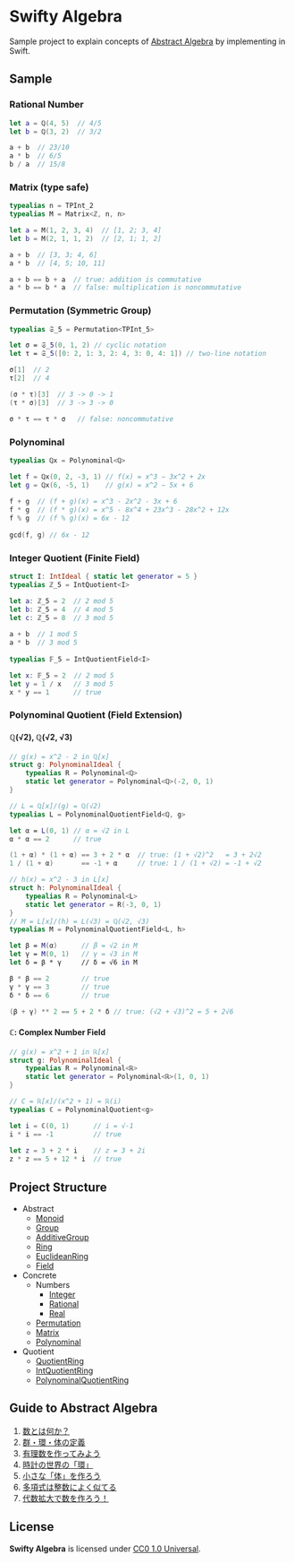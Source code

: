 # Swifty Algebra

Sample project to explain concepts of [Abstract Algebra](https://en.wikipedia.org/wiki/Abstract_algebra) by implementing in Swift.

## Sample

### Rational Number

```swift
let a = ℚ(4, 5)  // 4/5
let b = ℚ(3, 2)  // 3/2

a + b  // 23/10
a * b  // 6/5
b / a  // 15/8
```

### Matrix (type safe)

```swift
typealias n = TPInt_2
typealias M = Matrix<ℤ, n, n>

let a = M(1, 2, 3, 4)  // [1, 2; 3, 4]
let b = M(2, 1, 1, 2)  // [2, 1; 1, 2]

a + b  // [3, 3; 4, 6]
a * b  // [4, 5; 10, 11]

a + b == b + a  // true: addition is commutative
a * b == b * a  // false: multiplication is noncommutative
```

### Permutation (Symmetric Group)

```swift
typealias 𝔖_5 = Permutation<TPInt_5>

let σ = 𝔖_5(0, 1, 2) // cyclic notation
let τ = 𝔖_5([0: 2, 1: 3, 2: 4, 3: 0, 4: 1]) // two-line notation

σ[1]  // 2
τ[2]  // 4

(σ * τ)[3]  // 3 -> 0 -> 1 
(τ * σ)[3]  // 3 -> 3 -> 0

σ * τ == τ * σ   // false: noncommutative
```

### Polynominal

```swift
typealias ℚx = Polynominal<ℚ>

let f = ℚx(0, 2, -3, 1) // f(x) = x^3 − 3x^2 + 2x
let g = ℚx(6, -5, 1)    // g(x) = x^2 − 5x + 6
    
f + g  // (f + g)(x) = x^3 - 2x^2 - 3x + 6
f * g  // (f * g)(x) = x^5 - 8x^4 + 23x^3 - 28x^2 + 12x
f % g  // (f % g)(x) = 6x - 12
    
gcd(f, g) // 6x - 12
```

### Integer Quotient (Finite Field)

```swift
struct I: IntIdeal { static let generator = 5 }
typealias ℤ_5 = IntQuotient<I>

let a: ℤ_5 = 2  // 2 mod 5
let b: ℤ_5 = 4  // 4 mod 5
let c: ℤ_5 = 8  // 3 mod 5
    
a + b  // 1 mod 5
a * b  // 3 mod 5
    
typealias 𝔽_5 = IntQuotientField<I>

let x: 𝔽_5 = 2  // 2 mod 5
let y = 1 / x   // 3 mod 5
x * y == 1      // true
```

### Polynominal Quotient (Field Extension)

#### ℚ(√2),  ℚ(√2, √3)

```swift
// g(x) = x^2 - 2 in ℚ[x]
struct g: PolynominalIdeal {
    typealias R = Polynominal<ℚ>
    static let generator = Polynominal<ℚ>(-2, 0, 1)
}

// L = ℚ[x]/(g) = ℚ(√2)
typealias L = PolynominalQuotientField<ℚ, g>  

let α = L(0, 1) // α = √2 in L
α * α == 2      // true

(1 + α) * (1 + α) == 3 + 2 * α  // true: (1 + √2)^2   = 3 + 2√2
1 / (1 + α)       == -1 + α     // true: 1 / (1 + √2) = -1 + √2

// h(x) = x^2 - 3 in L[x]
struct h: PolynominalIdeal {
    typealias R = Polynominal<L>
    static let generator = R(-3, 0, 1)
}
// M = L[x]/(h) = L(√3) = ℚ(√2, √3)
typealias M = PolynominalQuotientField<L, h>  

let β = M(α)      // β = √2 in M
let γ = M(0, 1)   // γ = √3 in M
let δ = β * γ     // δ = √6 in M

β * β == 2        // true
γ * γ == 3        // true
δ * δ == 6        // true

(β + γ) ** 2 == 5 + 2 * δ // true: (√2 + √3)^2 = 5 + 2√6
```

#### ℂ: Complex Number Field

```swift
// g(x) = x^2 + 1 in ℝ[x]
struct g: PolynominalIdeal {
    typealias R = Polynominal<ℝ>
    static let generator = Polynominal<ℝ>(1, 0, 1)
}

// C = ℝ[x]/(x^2 + 1) = ℝ(i)
typealias ℂ = PolynominalQuotient<g>  

let i = ℂ(0, 1)      // i = √-1
i * i == -1          // true
 
let z = 3 + 2 * i    // z = 3 + 2i
z * z == 5 + 12 * i  // true
```

## Project Structure
* Abstract
  * [Monoid](Algebra.playground/Sources/Abstract/Monoid.swift)
  * [Group](Algebra.playground/Sources/Abstract/Group.swift)
  * [AdditiveGroup](Algebra.playground/Sources/Abstract/AdditiveGroup.swift)
  * [Ring](Algebra.playground/Sources/Abstract/Ring.swift)
  * [EuclideanRing](Algebra.playground/Sources/Abstract/EuclideanRing.swift)
  * [Field](Algebra.playground/Sources/Abstract/Field.swift)
* Concrete
  * Numbers
    * [Integer](Algebra.playground/Sources/Concrete/Numbers/Integer.swift)
    * [Rational](Algebra.playground/Sources/Concrete/Numbers/Rational.swift)
    * [Real](Algebra.playground/Sources/Concrete/Numbers/Real.swift)
  * [Permutation](Algebra.playground/Sources/Concrete/Permutation.swift)
  * [Matrix](Algebra.playground/Sources/Concrete/Matrix.swift)
  * [Polynominal](Algebra.playground/Sources/Concrete/Polynominal.swift)
* Quotient
  * [QuotientRing](Algebra.playground/Sources/Quotient/QuotientRing.swift)
  * [IntQuotientRing](Algebra.playground/Sources/Quotient/IntQuotientRing.swift)
  * [PolynominalQuotientRing](Algebra.playground/Sources/Quotient/PolynominalQuotientRing.swift)

## Guide to Abstract Algebra

1. [数とは何か？](http://qiita.com/taketo1024/items/bd356c59dc0559ee9a0b) 
2. [群・環・体の定義](http://qiita.com/taketo1024/items/733e0ecf12da359db729)
3. [有理数を作ってみよう](http://qiita.com/taketo1024/items/222a6a418fb29a0684f8)
4. [時計の世界の「環」](http://qiita.com/taketo1024/items/91fbc70136b0e5706c09)
5. [小さな「体」を作ろう](http://qiita.com/taketo1024/items/f5cd40bf669fa8511f9b)
6. [多項式は整数によく似てる](http://qiita.com/taketo1024/items/83be0ad7d2f2e4f3f44d)
7. [代数拡大で数を作ろう！](http://qiita.com/taketo1024/items/ccf7ece3dfeb98b38946)

## License
**Swifty Algebra** is licensed under [CC0 1.0 Universal](LICENSE).
